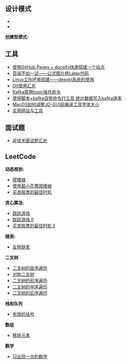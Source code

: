 
## 设计模式

- 
- 

**创建型模式:**





## 工具

- [使用GitHub Pages + docsify快速搭建一个站点](tool/github-page-docsify.md)
- [百闻不如一试——公式图片转Latex代码](tool/image-to-latex.md)
- [Linux工作环境搭建——deepin系统的使用](tool/work-on-deepin-linux.md)
- [Git使用汇总](tool/about-git.md)
- [Kafka常用topic操作命令](tool/kafka-commands.md)
- [使用脚本+kafka自带命令行工具 统计数据写入kafka速率](tool/kafka-write-speed.md)
- [MacOS如何调整JD-GUI反编译工具字体大小](tool/how-to-adjust-jd-gui-fontsize.md)
- [实用网站与工具](tool/awesome-sites.md)


## 面试题

- [非技术面试题汇总](interview/non-technical-interview-questions.md)


## LeetCode

**动态规划:**
- [爬楼梯](leet-code/0070-climbing-stairs.md)
- [使用最小花费爬楼梯](leet-code/0746-min-cost-climbing-stairs.md)
- [买卖股票的最佳时机](leet-code/0121-best-time-to-buy-and-sell-stock.md)

**贪心算法:**
- [跳跃游戏](leet-code/0055-jump-game.md)
- [跳跃游戏 II](leet-code/0045-jump-game-ii.md)
- [买卖股票的最佳时机 II](leet-code/0122-best-time-to-buy-and-sell-stock-ii.md)

**链表:**
- [反转链表](leet-code/0206-reverse-linked-list.md)

**二叉树**
- [二叉树的层序遍历](leet-code/0102-binary-tree-level-order-traversal.md)
- [对称二叉树](leet-code/0101-symmetric-tree.md)
- [二叉树的前序遍历](leet-code/0144-binary-tree-preorder-traversal.md)
- [二叉树的中序遍历](leet-code/0094-binary-tree-inorder-traversal.md)
- [二叉树的后序遍历](leet-code/0145-binary-tree-postorder-traversal.md)

**栈和队列**
- [有效的括号](leet-code/0020-valid-parentheses.md)

**数组**
- [移除元素](leet-code/0027-remove-element.md)

**数学**
- [只出现一次的数字](leet-code/0136-single-number.md)

